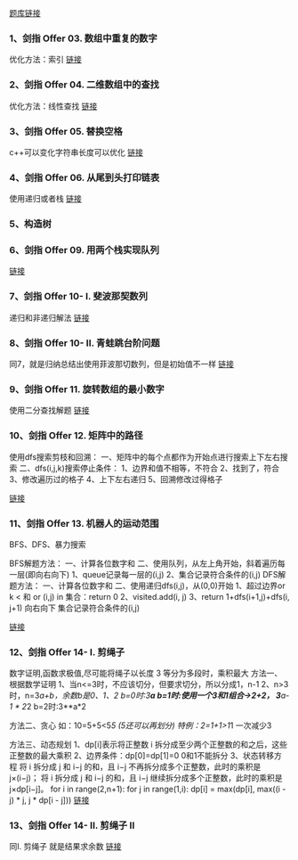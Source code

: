 [题库链接](https://leetcode-cn.com/problemset/lcof/)

### 1、剑指 Offer 03. 数组中重复的数字

优化方法：索引
[链接](https://leetcode-cn.com/problems/shu-zu-zhong-zhong-fu-de-shu-zi-lcof/)

### 2、剑指 Offer 04. 二维数组中的查找

优化方法：线性查找
[链接](https://leetcode-cn.com/problems/er-wei-shu-zu-zhong-de-cha-zhao-lcof/)

### 3、剑指 Offer 05. 替换空格

c++可以变化字符串长度可以优化
[链接](https://leetcode-cn.com/problems/ti-huan-kong-ge-lcof/)

### 4、剑指 Offer 06. 从尾到头打印链表

使用递归或者栈
[链接](https://leetcode-cn.com/problems/cong-wei-dao-tou-da-yin-lian-biao-lcof/)

### 5、构造树
[]()

### 6、剑指 Offer 09. 用两个栈实现队列
[链接](https://leetcode-cn.com/problems/yong-liang-ge-zhan-shi-xian-dui-lie-lcof/)

### 7、剑指 Offer 10- I. 斐波那契数列

递归和非递归解法
[链接](https://leetcode-cn.com/problems/fei-bo-na-qi-shu-lie-lcof/)

### 8、剑指 Offer 10- II. 青蛙跳台阶问题

同7，就是归纳总结出使用菲波那切数列，但是初始值不一样
[链接](https://leetcode-cn.com/problems/qing-wa-tiao-tai-jie-wen-ti-lcof/)

### 9、剑指 Offer 11. 旋转数组的最小数字
使用二分查找解题
[链接](https://leetcode-cn.com/problems/xuan-zhuan-shu-zu-de-zui-xiao-shu-zi-lcof/)

### 10、剑指 Offer 12. 矩阵中的路径
使用dfs搜索剪枝和回溯：
一、矩阵中的每个点都作为开始点进行搜索上下左右搜索
二、dfs(i,j,k)搜索停止条件：
1、边界和值不相等，不符合
2、找到了，符合
3、修改遍历过的格子
4、上下左右递归
5、回溯修改过得格子


[链接](https://leetcode-cn.com/problems/ju-zhen-zhong-de-lu-jing-lcof/)

### 11、剑指 Offer 13. 机器人的运动范围
BFS、DFS、暴力搜索

BFS解题方法：
一、计算各位数字和
二、使用队列，从左上角开始，斜着遍历每一层(即向右向下)
1、queue记录每一层的(i,j)
2、集合记录符合条件的(i,j)
DFS解题方法：
一、计算各位数字和
二、使用递归dfs(i,j)，从(0,0)开始
1、超过边界or k < 和 or (i,j) in 集合：return 0
2、visited.add(i, j)
3、return 1+dfs(i+1,j)+dfs(i, j+1) 向右向下
集合记录符合条件的(i,j)

[链接](https://leetcode-cn.com/problems/ji-qi-ren-de-yun-dong-fan-wei-lcof/)

### 12、剑指 Offer 14- I. 剪绳子
数字证明,函数求极值,尽可能将绳子以长度 3 等分为多段时，乘积最大
方法一、根据数学证明
1、当n<=3时，不应该切分，但要求切分，所以分成1，n-1
2、n>3时，n=3*a+b，余数b是0、1、2
b=0时:3**a
b=1时:使用一个3和1组合->2+2， 3**a-1 * 2*2
b=2时:3**a*2

方法二、贪心
如：10=5+5<5*5 (5还可以再划分)
特例：2=1+1>1*1
一次减少3

方法三、动态规划
1、dp[i]表示将正整数 i 拆分成至少两个正整数的和之后，这些正整数的最大乘积
2、边界条件：dp[0]=dp[1]=0    0和1不能拆分
3、状态转移方程
将 i 拆分成 j 和 i−j 的和，且 i−j 不再拆分成多个正整数，此时的乘积是 j×(i−j)；
将 i 拆分成 j 和 i−j 的和，且 i−j 继续拆分成多个正整数，此时的乘积是 j×dp[i−j]。
for i in range(2,n+1):
    for j in range(1,i):
        dp[i] = max(dp[i], max((i - j) * j, j * dp[i - j]))
[链接](https://leetcode-cn.com/problems/jian-sheng-zi-lcof/)

### 13、剑指 Offer 14- II. 剪绳子 II
同I. 剪绳子
就是结果求余数
[链接](https://leetcode-cn.com/problems/jian-sheng-zi-ii-lcof/)




